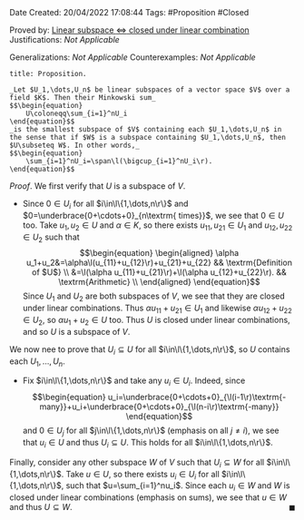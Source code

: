 <br />
<br />

Date Created: 20/04/2022 17:08:44
Tags: #Proposition #Closed

Proved by: [Linear subspace $\Leftrightarrow$ closed under linear combination](Linear%20subspace%20iff%20closed%20under%20linear%20combination.md)
Justifications: _Not Applicable_

Generalizations: _Not Applicable_
Counterexamples: _Not Applicable_

``` ad-Proposition
title: Proposition.

_Let $U_1,\dots,U_n$ be linear subspaces of a vector space $V$ over a field $K$. Then their Minkowski sum_
$$\begin{equation}
    U\coloneqq\sum_{i=1}^nU_i
\end{equation}$$
_is the smallest subspace of $V$ containing each $U_1,\dots,U_n$ in the sense that if $W$ is a subspace containing $U_1,\dots,U_n$, then $U\subseteq W$. In other words,_
$$\begin{equation}
    \sum_{i=1}^nU_i=\span\l(\bigcup_{i=1}^nU_i\r).
\end{equation}$$

```

_Proof_. We first verify that $U$ is a subspace of $V$.
* Since $0\in U_i$ for all $i\in\l\{1,\dots,n\r\}$ and $0=\underbrace{0+\cdots+0}_{n\textrm{ times}}$, we see that $0\in U$ too. Take $u_1,u_2\in U$ and $\alpha\in K$, so there exists $u_{11},u_{21}\in U_1$ and $u_{12},u_{22}\in U_2$ such that
$$\begin{equation}
    \begin{aligned}
        \alpha u_1+u_2&=\alpha\l(u_{11}+u_{12}\r)+u_{21}+u_{22} && \textrm{Definition of $U$} \\
        &=\l(\alpha u_{11}+u_{21}\r)+\l(\alpha u_{12}+u_{22}\r). && \textrm{Arithmetic} \\
    \end{aligned}
\end{equation}$$
Since $U_1$ and $U_2$ are both subspaces of $V$, we see that they are closed under linear combinations. Thus $\alpha u_{11}+u_{21}\in U_1$ and likewise $\alpha u_{12}+u_{22}\in U_2$, so $\alpha u_1+u_2\in U$ too. Thus $U$ is closed under linear combinations, and so $U$ is a subspace of $V$.

We now nee to prove that $U_i\subseteq U$ for all $i\in\l\{1,\dots,n\r\}$, so $U$ contains each $U_1,\dots,U_n$.
* Fix $i\in\l\{1,\dots,n\r\}$ and take any $u_i\in U_i$. Indeed, since
$$\begin{equation}
    u_i=\underbrace{0+\cdots+0}_{\l(i-1\r)\textrm{-many}}+u_i+\underbrace{0+\cdots+0}_{\l(n-i\r)\textrm{-many}}
\end{equation}$$
and $0\in U_j$ for all $j\in\l\{1,\dots,n\r\}$ (emphasis on all $j\neq i$), we see that $u_i\in U$ and thus $U_i\subseteq U$. This holds for all $i\in\l\{1,\dots,n\r\}$.

Finally, consider any other subspace $W$ of $V$ such that $U_i\subseteq W$ for all $i\in\l\{1,\dots,n\r\}$. Take $u\in U$, so there exists $u_i\in U_i$ for all $i\in\l\{1,\dots,n\r\}$, such that $u=\sum_{i=1}^nu_i$. Since each $u_i\in W$ and $W$ is closed under linear combinations (emphasis on sums), we see that $u\in W$ and thus $U\subseteq W$.<span style="float:right;">$\blacksquare$</span>
